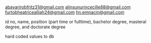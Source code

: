 abayarirobfritz31@gmail.com
alinsunurincecille88@gmail.com
furtobheatricealliah24@gmail.com
hn.emnacin@gmail.com

id no, name, position (part time or fulltime), bachelor degree, masteral degree, and doctorate degree

hard coded values to db
